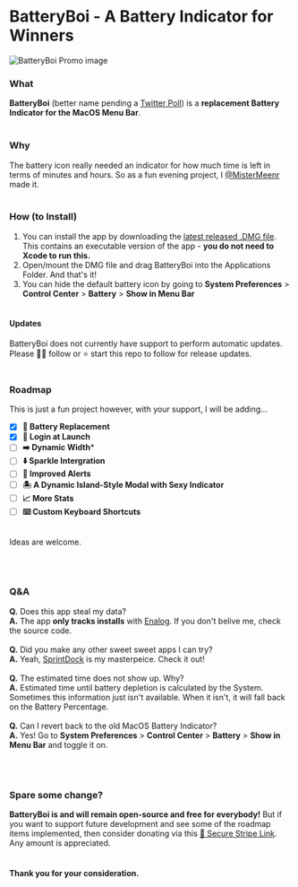 # BatteryBoi - A Battery Indicator for Winners

![BatteryBoi Promo image](https://pub-3d59231d7ecc43e7af32a82026f9e071.r2.dev/batteryboi-promo.jpeg)
### What
**BatteryBoi** (better name pending a [Twitter Poll](https://twitter.com/mistermeenr)) is a **replacement Battery Indicator for the MacOS Menu Bar**. <br><br>

### Why
The battery icon really needed an indicator for how much time is left in terms of minutes and hours. So as a fun evening project, I [@MisterMeenr](https://twitter.com/mistermeenr) made it. <br><br>

### How (to Install)

1. You can install the app by downloading the [latest released .DMG file](https://github.com/thebarbican19/BatteryBoi/releases/). This contains an executable version of the app - **you do not need to Xcode to run this.**
2. Open/mount the DMG file and drag BatteryBoi into the Applications Folder. And that's it!
3. You can hide the default battery icon by going to **System Preferences** > **Control Center** > **Battery** > **Show in Menu Bar**
<br><br>

#### Updates
BatteryBoi does not currently have support to perform automatic updates. Please 🚶🏻 follow or ⭐️ start this repo to follow for release updates. 
<br><br>

### Roadmap
This is just a fun project however, with your support, I will be adding...

- [X] **🔋 Battery Replacement**
- [x] **🚀 Login at Launch**
- [ ] **➡️ Dynamic Width***
- [ ] **⬇️ Sparkle Intergration**
- [ ] **🚨 Improved Alerts**
- [ ] **🏝️ A Dynamic Island-Style Modal with Sexy Indicator**
- [ ] **📈 More Stats**
- [ ] **⌨️ Custom Keyboard Shortcuts**

<br>Ideas are welcome. 

<br><br>

### Q&A
**Q.** Does this app steal my data? <br>
**A.** The app **only tracks installs** with [Enalog](https://github.com/thebarbican19/EnalogSwift). If you don't belive me, check the source code.
<br><br>
**Q.** Did you make any other sweet sweet apps I can try? <br>
**A.** Yeah, [SprintDock](https://sprintdock.app) is my masterpeice. Check it out!
<br><br>
**Q.** The estimated time does not show up. Why? <br>
**A.** Estimated time until battery depletion is calculated by the System. Sometimes this information just isn't available. When it isn't, it will fall back on the Battery Percentage. 
<br><br>
**Q.** Can I revert back to the old MacOS Battery Indicator?<br>
**A.** Yes! Go to **System Preferences** > **Control Center** > **Battery** > **Show in Menu Bar** and toggle it on. 


<br><br>

### Spare some change?
**BatteryBoi is and will remain open-source and free for everybody!** But if you want to support future development and see some of the roadmap items implemented, then consider donating via this [🔐 Secure Stripe Link](https://buy.stripe.com/14k7wl8PN5Dw81214a). Any amount is appreciated. 
<br><br>

#### Thank you for your consideration.
